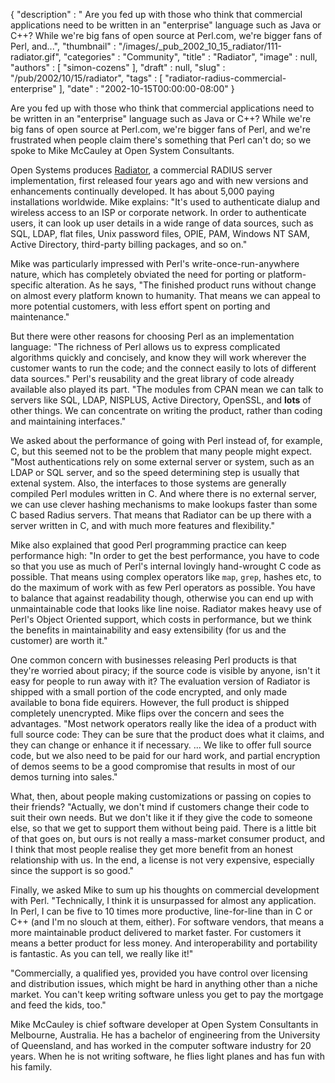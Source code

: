 {
   "description" : " Are you fed up with those who think that commercial applications need to be written in an \"enterprise\" language such as Java or C++? While we're big fans of open source at Perl.com, we're bigger fans of Perl, and...",
   "thumbnail" : "/images/_pub_2002_10_15_radiator/111-radiator.gif",
   "categories" : "Community",
   "title" : "Radiator",
   "image" : null,
   "authors" : [
      "simon-cozens"
   ],
   "draft" : null,
   "slug" : "/pub/2002/10/15/radiator",
   "tags" : [
      "radiator-radius-commercial-enterprise"
   ],
   "date" : "2002-10-15T00:00:00-08:00"
}





Are you fed up with those who think that commercial applications need to
be written in an "enterprise" language such as Java or C++? While we're
big fans of open source at Perl.com, we're bigger fans of Perl, and
we're frustrated when people claim there's something that Perl can't do;
so we spoke to Mike McCauley at Open System Consultants.

Open Systems produces
[Radiator](http://www.open.com.au/radiator/index.html), a commercial
RADIUS server implementation, first released four years ago and with new
versions and enhancements continually developed. It has about 5,000
paying installations worldwide. Mike explains: "It's used to
authenticate dialup and wireless access to an ISP or corporate network.
In order to authenticate users, it can look up user details in a wide
range of data sources, such as SQL, LDAP, flat files, Unix password
files, OPIE, PAM, Windows NT SAM, Active Directory, third-party billing
packages, and so on."

Mike was particularly impressed with Perl's write-once-run-anywhere
nature, which has completely obviated the need for porting or
platform-specific alteration. As he says, "The finished product runs
without change on almost every platform known to humanity. That means we
can appeal to more potential customers, with less effort spent on
porting and maintenance."

But there were other reasons for choosing Perl as an implementation
language: "The richness of Perl allows us to express complicated
algorithms quickly and concisely, and know they will work wherever the
customer wants to run the code; and the connect easily to lots of
different data sources." Perl's reusability and the great library of
code already available also played its part. "The modules from CPAN mean
we can talk to servers like SQL, LDAP, NISPLUS, Active Directory,
OpenSSL, and **lots** of other things. We can concentrate on writing the
product, rather than coding and maintaining interfaces."

We asked about the performance of going with Perl instead of, for
example, C, but this seemed not to be the problem that many people might
expect. "Most authentications rely on some external server or system,
such as an LDAP or SQL server, and so the speed determining step is
usually that extenal system. Also, the interfaces to those systems are
generally compiled Perl modules written in C. And where there is no
external server, we can use clever hashing mechanisms to make lookups
faster than some C based Radius servers. That means that Radiator can be
up there with a server written in C, and with much more features and
flexibility."

Mike also explained that good Perl programming practice can keep
performance high: "In order to get the best performance, you have to
code so that you use as much of Perl's internal lovingly hand-wrought C
code as possible. That means using complex operators like `map`, `grep`,
hashes etc, to do the maximum of work with as few Perl operators as
possible. You have to balance that against readability though, otherwise
you can end up with unmaintainable code that looks like line noise.
Radiator makes heavy use of Perl's Object Oriented support, which costs
in performance, but we think the benefits in maintainability and easy
extensibility (for us and the customer) are worth it."

One common concern with businesses releasing Perl products is that
they're worried about piracy; if the source code is visible by anyone,
isn't it easy for people to run away with it? The evaluation version of
Radiator is shipped with a small portion of the code encrypted, and only
made available to bona fide equirers. However, the full product is
shipped completely unencrypted. Mike flips over the concern and sees the
advantages. "Most network operators really like the idea of a product
with full source code: They can be sure that the product does what it
claims, and they can change or enhance it if necessary. ... We like to
offer full source code, but we also need to be paid for our hard work,
and partial encryption of demos seems to be a good compromise that
results in most of our demos turning into sales."

What, then, about people making customizations or passing on copies to
their friends? "Actually, we don't mind if customers change their code
to suit their own needs. But we don't like it if they give the code to
someone else, so that we get to support them without being paid. There
is a little bit of that goes on, but ours is not really a mass-market
consumer product, and I think that most people realise they get more
benefit from an honest relationship with us. In the end, a license is
not very expensive, especially since the support is so good."

Finally, we asked Mike to sum up his thoughts on commercial development
with Perl. "Technically, I think it is unsurpassed for almost any
application. In Perl, I can be five to 10 times more productive,
line-for-line than in C or C++ (and I'm no slouch at them, either). For
software vendors, that means a more maintainable product delivered to
market faster. For customers it means a better product for less money.
And interoperability and portability is fantastic. As you can tell, we
really like it!"

"Commercially, a qualified yes, provided you have control over licensing
and distribution issues, which might be hard in anything other than a
niche market. You can't keep writing software unless you get to pay the
mortgage and feed the kids, too."

Mike McCauley is chief software developer at Open System Consultants in
Melbourne, Australia. He has a bachelor of engineering from the
University of Queensland, and has worked in the computer software
industry for 20 years. When he is not writing software, he flies light
planes and has fun with his family.


